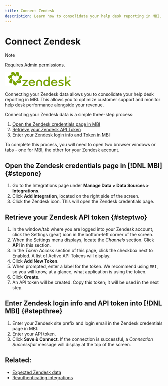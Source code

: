 ```yaml
---
title: Connect Zendesk
description: Learn how to consolidate your help desk reporting in MBI.
---
```

# Connect Zendesk

>[!NOTE]
>
>[Requires Admin permissions.](../../../administrator/user-management/user-management.md)

![](../../../assets/Zendesk_logo.png)

Connecting your Zendesk data allows you to consolidate your help desk reporting in MBI. This allows you to optimize customer support and monitor help desk performance alongside your revenue.

Connecting your Zendesk data is a simple three-step process:

1. [Open the Zendesk credentials page in MBI](#stepone)
1. [Retrieve your Zendesk API Token](#steptwo)
1. [Enter your Zendesk login info and Token in MBI](#stepthree)

To complete this process, you will need to open two browser windows or tabs - one for MBI, the other for your Zendesk account.

## Open the Zendesk credentials page in [!DNL MBI] {#stepone}

1. Go to the Integrations page under **Manage Data > Data Sources > Integrations**.
1. Click **Add Integration**, located on the right side of the screen.
1. Click the Zendesk icon. This will open the Zendesk credentials page.

## Retrieve your Zendesk API token {#steptwo}

1. In the window/tab where you are logged into your Zendesk account, click the Settings (gear) icon in the bottom-left corner of the screen.
1. When the Settings menu displays, locate the _Channels_ section. Click **API** in this section.
1. In the _Token Access_ section of this page, click the checkbox next to Enabled. A list of Active API Tokens will display.
1. Click **Add New Token**.
1. When prompted, enter a label for the token. We recommend using `MBI`, so you will know, at a glance, what application is using the token.
1. Click **Create**.
1. An API token will be created. Copy this token; it will be used in the next step.

## Enter Zendesk login info and API token into [!DNL MBI] {#stepthree}

1. Enter your Zendesk site prefix and login email in the Zendesk credentials page in MBI.
1. Enter your API token.
1. Click **Save & Connect**. If the connection is successful, a *Connection Successful!* message will display at the top of the screen.

## Related:

* [Expected Zendesk data](../integrations/exp-zendesk-data.md)
* [Reauthenticating integrations](https://support.magento.com/hc/en-us/articles/360016733151)
